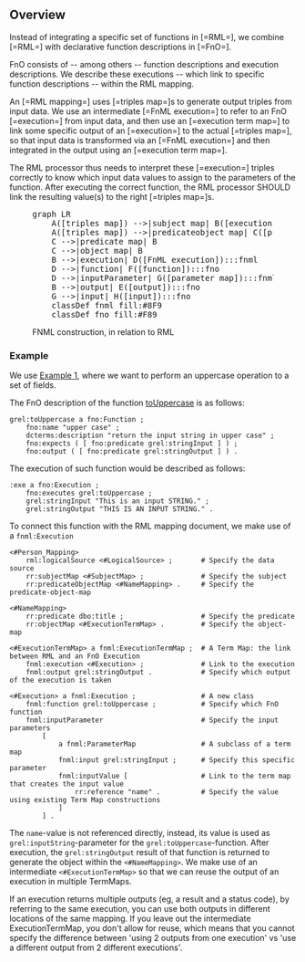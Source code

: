 ## Overview

Instead of integrating a specific set of functions in [=RML=],
we combine [=RML=] with declarative function descriptions in [=FnO=].

<a>FnO</a> consists of -- among others -- <a>function descriptions</a> and <a>execution</a> descriptions.
We describe these <a>executions</a> -- which link to specific <a>function descriptions</a> -- within the <a>RML mapping</a>.

An [=RML mapping=] uses [=triples map=]s to generate output triples from input data.
We use an intermediate [=FnML execution=] to refer to an FnO [=execution=] from input data,
and then use an [=execution term map=] to link some specific output of an [=execution=] to the actual [=triples map=],
so that input data is transformed via an [=FnML execution=] and then integrated in the output using an [=execution term map=].

The <a>RML processor</a> thus needs to interpret these [=execution=] triples correctly to know which input data values to assign to the parameters of the function.
After executing the correct function, the <a>RML processor</a> SHOULD link the resulting value(s) to the right [=triples map=]s.

<figure>
<pre class="mermaid nohighlight override">
graph LR
    A([triples map]) -->|subject map| B([execution term map]):::fnml
    A([triples map]) -->|predicateobject map| C([predicateobject map])
    C -->|predicate map| B
    C -->|object map| B
    B -->|execution| D([FnML execution]):::fnml
    D -->|function| F([function]):::fno
    D -->|inputParameter| G([parameter map]):::fnml
    B -->|output| E([output]):::fno
    G -->|input| H([input]):::fno
    classDef fnml fill:#8F9
    classDef fno fill:#F89
</pre>
<figcaption>FNML construction, in relation to RML</figcaption>
</figure>

### Example

We use [Example 1](#example-rml-mapping-without-data-transformations),
where we want to perform an uppercase operation to a set of fields.

The FnO description of the function [toUppercase](https://github.com/OpenRefine/OpenRefine/wiki/GREL-String-Functions#touppercasestring-s) is as follows:

```turtle "example": "toUppercase FnO description"
grel:toUppercase a fno:Function ;
    fno:name "upper case" ;
    dcterms:description "return the input string in upper case" ;
    fno:expects ( [ fno:predicate grel:stringInput ] ) ;
    fno:output ( [ fno:predicate grel:stringOutput ] ) .
```

The execution of such function would be described as follows:

```turtle "example": "toUppercase FnO execution description"
:exe a fno:Execution ;
    fno:executes grel:toUppercase ;
    grel:stringInput "This is an input STRING." ;
    grel:stringOutput "THIS IS AN INPUT STRING." .
```

To connect this function with the RML mapping document, we make use of a `fnml:Execution`

```turtle "example": "using toUppercase in an RML mapping"
<#Person_Mapping>
    rml:logicalSource <#LogicalSource> ;       # Specify the data source
    rr:subjectMap <#SubjectMap> ;              # Specify the subject
    rr:predicateObjectMap <#NameMapping> .     # Specify the predicate-object-map

<#NameMapping>
    rr:predicate dbo:title ;                   # Specify the predicate
    rr:objectMap <#ExecutionTermMap> .         # Specify the object-map

<#ExecutionTermMap> a fnml:ExecutionTermMap ;  # A Term Map: the link between RML and an FnO Execution
    fnml:execution <#Execution> ;              # Link to the execution
    fnml:output grel:stringOutput .            # Specify which output of the execution is taken

<#Execution> a fnml:Execution ;                # A new class
    fnml:function grel:toUppercase ;           # Specify which FnO function
    fnml:inputParameter                        # Specify the input parameters
        [
            a fnml:ParameterMap                # A subclass of a term map
            fnml:input grel:stringInput ;      # Specify this specific parameter
            fnml:inputValue [                  # Link to the term map that creates the input value
                rr:reference "name" .          # Specify the value using existing Term Map constructions
            ]
        ] .
```

The `name`-value is not referenced directly,
instead, its value is used as `grel:inputString`-parameter
for the `grel:toUppercase`-function.
After execution, the `grel:stringOutput` result of that function is returned to generate the object
within the `<#NameMapping>`.
We make use of an intermediate `<#ExecutionTermMap>` so that we can reuse the output of an execution in multiple TermMaps.

<p class="issue" data-format="markdown">
If an execution returns multiple outputs (eg, a result and a status code),
by referring to the same execution,
you can use both outputs in different locations of the same mapping.
If you leave out the intermediate ExecutionTermMap, you don't allow for reuse,
which means that you cannot specify the difference between
'using 2 outputs from one execution' vs 'use a different output from 2 different executions'.
</p>
